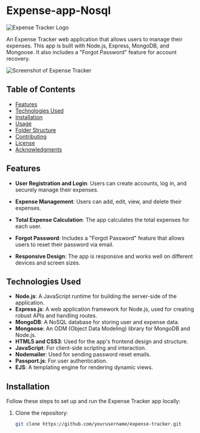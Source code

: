 # Expense-app-Nosql
![Expense Tracker Logo](./images/logo.png)

An Expense Tracker web application that allows users to manage their expenses. This app is built with Node.js, Express, MongoDB, and Mongoose. It also includes a "Forgot Password" feature for account recovery.

![Screenshot of Expense Tracker](./images/screenshot.png)

## Table of Contents

- [Features](#features)
- [Technologies Used](#technologies-used)
- [Installation](#installation)
- [Usage](#usage)
- [Folder Structure](#folder-structure)
- [Contributing](#contributing)
- [License](#license)
- [Acknowledgments](#acknowledgments)

## Features

- **User Registration and Login**: Users can create accounts, log in, and securely manage their expenses.

- **Expense Management**: Users can add, edit, view, and delete their expenses.

- **Total Expense Calculation**: The app calculates the total expenses for each user.

- **Forgot Password**: Includes a "Forgot Password" feature that allows users to reset their password via email.

- **Responsive Design**: The app is responsive and works well on different devices and screen sizes.

## Technologies Used

- **Node.js**: A JavaScript runtime for building the server-side of the application.
- **Express.js**: A web application framework for Node.js, used for creating robust APIs and handling routes.
- **MongoDB**: A NoSQL database for storing user and expense data.
- **Mongoose**: An ODM (Object Data Modeling) library for MongoDB and Node.js.
- **HTML5 and CSS3**: Used for the app's frontend design and structure.
- **JavaScript**: For client-side scripting and interaction.
- **Nodemailer**: Used for sending password reset emails.
- **Passport.js**: For user authentication.
- **EJS**: A templating engine for rendering dynamic views.

## Installation

Follow these steps to set up and run the Expense Tracker app locally:

1. Clone the repository:

   ```bash
   git clone https://github.com/yourusername/expense-tracker.git
